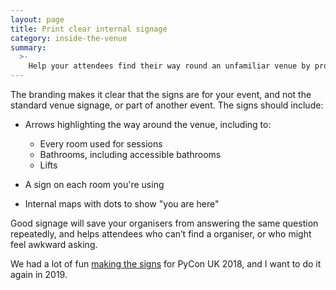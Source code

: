```yaml
---
layout: page
title: Print clear internal signage
category: inside-the-venue
summary:
  >-
    Help your attendees find their way round an unfamiliar venue by providing dedicated, branded signage, with large and clear text.
---
```


The branding makes it clear that the signs are for your event, and not the standard venue signage, or part of another event.
The signs should include:

*   Arrows highlighting the way around the venue, including to:

    -   Every room used for sessions
    -   Bathrooms, including accessible bathrooms
    -   Lifts

*   A sign on each room you're using
*   Internal maps with dots to show "you are here"

Good signage will save your organisers from answering the same question repeatedly, and helps attendees who can’t find a organiser, or who might feel awkward asking.

We had a lot of fun [making the signs](https://alexwlchan.net/2018/09/lessons-in-signage/) for PyCon UK 2018, and I want to do it again in 2019.
